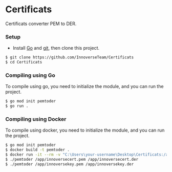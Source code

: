 # Certificats
Certificats converter PEM to DER.

### Setup
- Install [Go](https://go.dev/doc/install) and [git](https://git-scm.com/downloads), then clone this project.
```bash
$ git clone https://github.com/InnoverseTeam/Certificats
$ cd Certificats
```

### Compiling using Go
To compile using go, you need to initialize the module, and you can run the project.
```bash
$ go mod init pemtoder
$ go run .
```

### Compiling using Docker
To compile using docker, you need to initialize the module, and you can run the project.
```bash
$ go mod init pemtoder
$ docker build -t pemtoder .
$ docker run -it --rm -v "C:\Users\your-username\Desktop\Certificats:/app" pemtoder /bin/bash
$ ./pemtoder /app/innoversecert.pem /app/innoversecert.der
$ ./pemtoder /app/innoversekey.pem /app/innoversekey.der
```
